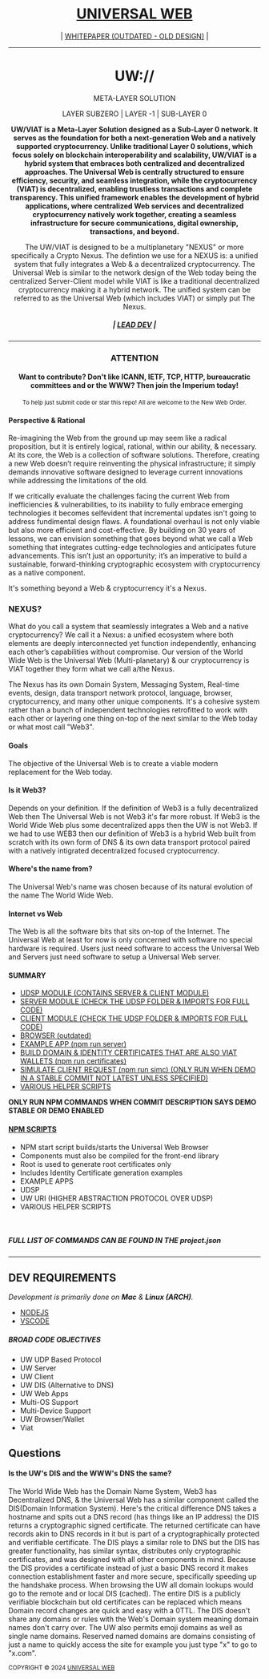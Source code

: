 <h1 align="center">
    <a href="uw://universalweb.io">UNIVERSAL WEB</a>
</h1>
<p align="center">
| <a href="https://github.com/universalweb/Whitepaper">WHITEPAPER (OUTDATED - OLD DESIGN)</a> |
</p>
<hr />
<h1 align="center">UW://</h1>
<p align="center">
    META-LAYER SOLUTION
</p>
<p align="center">
    LAYER SUBZERO | LAYER -1 | SUB-LAYER 0
</p>
<p align="center">
    <b>UW/VIAT is a Meta-Layer Solution designed as a Sub-Layer 0 network. It serves as the foundation for both a next-generation Web and a natively supported cryptocurrency. Unlike traditional Layer 0 solutions, which focus solely on blockchain interoperability and scalability, UW/VIAT is a hybrid system that embraces both centralized and decentralized approaches. The Universal Web is centrally structured to ensure efficiency, security, and seamless integration, while the cryptocurrency (VIAT) is decentralized, enabling trustless transactions and complete transparency. This unified framework enables the development of hybrid applications, where centralized Web services and decentralized cryptocurrency natively work together, creating a seamless infrastructure for secure communications, digital ownership, transactions, and beyond.</b>
</p>
<p align="center">
The UW/VIAT is designed to be a multiplanetary "NEXUS" or more specifically a Crypto Nexus. The defintion we use for a NEXUS is: a unified system that fully integrates a Web & a decentralized cryptocurrency. The Universal Web is similar to the network design of the Web today being the centralized Server-Client model while VIAT is like a traditional decentralized cryptocurrency making it a hybrid network. The unified system can be referred to as the Universal Web (which includes VIAT) or simply put The Nexus.
</p>

<h5 align="center">| <a href="https://x.com/tommarchi">LEAD DEV</a> |</h5>
<hr />

<h3 align="center">ATTENTION</h3>
<h4 align="center">Want to contribute? Don't like ICANN, IETF, TCP, HTTP, bureaucratic committees and or the WWW? Then join the Imperium today!</h4>

<p align="center">
    <small>To help just submit code or star this repo! All are welcome to the New Web Order.</small>
</p>

<h4>Perspective & Rational</h4>
<p>Re-imagining the Web from the ground up may seem like a radical proposition, but it is entirely logical, rational, within our ability, & necessary. At its core, the Web is a collection of software solutions. Therefore, creating a new Web doesn’t require reinventing the physical infrastructure; it simply demands innovative software designed to leverage current innovations while addressing the limitations of the old.</p>

<p>If we critically evaluate the challenges facing the current Web from inefficiencies & vulnerabilities, to its inability to fully embrace emerging technologies it becomes selfevident that incremental updates isn't going to address fundimental design flaws. A foundational overhaul is not only viable but also more efficient and cost-effective. By building on 30 years of lessons, we can envision something that goes beyond what we call a Web something that integrates cutting-edge technologies and anticipates future advancements. This isn’t just an opportunity; it’s an imperative to build a sustainable, forward-thinking cryptographic ecosystem with cryptocurrency as a native component.</p>

<p>It's something beyond a Web & cryptocurrency it's a Nexus.</p>

<h3>NEXUS?</h3>
<p>What do you call a system that seamlessly integrates a Web and a native cryptocurrency? We call it a Nexus: a unified ecosystem where both elements are deeply interconnected yet function independently, enhancing each other’s capabilities without compromise. Our version of the World Wide Web is the Universal Web (Multi-planetary) & our cryptocurrency is VIAT together they form what we call a/the Nexus.</p>

<p>The Nexus has its own Domain System, Messaging System, Real-time events, design, data transport network protocol, language, browser, cryptocurrency, and many other unique components. It's a cohesive system rather than a bunch of independent technologies retrofitted to work with each other or layering one thing on-top of the next similar to the Web today or what most call "Web3".</p>

<h4>Goals</h4>
<p>The objective of the Universal Web is to create a viable modern replacement for the Web today.</p>

<h4>Is it Web3?</h4>
<p>Depends on your definition. If the definition of Web3 is a fully decentralized Web then The Universal Web is not Web3 it's far more robust. If Web3 is the World Wide Web plus some decentralized apps then the UW is not Web3. If we had to use WEB3 then our definition of Web3 is a hybrid Web built from scratch with its own form of DNS & its own data transport protocol paired with a natively intigrated decentralized focused cryptocurrency.</p>

<h4>Where's the name from?</h4>
<p>The Universal Web's name was chosen because of its natural evolution of the name The World Wide Web.</p>

<h4>Internet vs Web</h4>
<p>The Web is all the software bits that sits on-top of the Internet. The Universal Web at least for now is only concerned with software no special hardware is required. Users just need software to access the Universal Web and Servers just need software to setup a Universal Web server.</p>

<h4>SUMMARY</h4>
<ul>
    <li><a href="https://github.com/universalweb/Network/tree/master/udsp/server">UDSP MODULE (CONTAINS SERVER & CLIENT MODULE)</a></li>
    <li><a href="https://github.com/universalweb/Network/tree/master/udsp/server">SERVER MODULE (CHECK THE UDSP FOLDER & IMPORTS FOR FULL CODE)</a></li>
    <li><a href="https://github.com/universalweb/Network/tree/master/udsp/client">CLIENT MODULE (CHECK THE UDSP FOLDER & IMPORTS FOR FULL CODE)</a></li>
    <li><a href="https://github.com/universalweb/Network/tree/master/browser">BROWSER (outdated)</a></li>
    <li><a href="https://github.com/universalweb/Network/tree/master/serverApp">EXAMPLE APP (npm run server)</a></li>
    <li><a href="https://github.com/universalweb/Network/tree/master/scripts/certificates.js">BUILD DOMAIN & IDENTITY CERTIFICATES THAT ARE ALSO VIAT WALLETS (npm run certificates)</a></li>
    <li><a href="https://github.com/universalweb/Network/tree/master/scripts/simulateClient.js">SIMULATE CLIENT REQUEST (npm run simc) (ONLY RUN WHEN DEMO IN A STABLE COMMIT NOT LATEST UNLESS SPECIFIED)</a></li>
    <li><a href="https://github.com/universalweb/Network/tree/master/scripts">VARIOUS HELPER SCRIPTS</a></li>
</ul>
<b>ONLY RUN NPM COMMANDS WHEN COMMIT DESCRIPTION SAYS DEMO STABLE OR DEMO ENABLED</b>
<br />

<h4><a href="https://github.com/universalweb/Network/blob/master/package.json">NPM SCRIPTS</a></h4>

<ul>
    <li>NPM start script builds/starts the Universal Web Browser</li>
    <li>Components must also be compiled for the front-end library</li>
    <li>Root is used to generate root certificates only</li>
    <li>Includes Identity Certificate generation examples</li>
    <li>EXAMPLE APPS</li>
    <li>UDSP</li>
    <li>UW URI (HIGHER ABSTRACTION PROTOCOL OVER UDSP)</li>
    <li>VARIOUS HELPER SCRIPTS</li>
</ul>

<br />

<h5>FULL LIST OF COMMANDS CAN BE FOUND IN THE project.json</h5>

<hr />

<h2>DEV REQUIREMENTS</h2>

<p>
    <i>Development is primarily done on <b>Mac</b> & <b>Linux (ARCH)</b>.</i>
</p>

<ul>
    <li><a href="https://nodejs.org/en/">NODEJS</a></li>
    <li><a href="https://code.visualstudio.com/">VSCODE</a></li>
</ul>

<h5>BROAD CODE OBJECTIVES</h5>
<ul>
    <li>UW UDP Based Protocol</li>
    <li>UW Server</li>
    <li>UW Client</li>
    <li>UW DIS (Alternative to DNS)</li>
    <li>UW Web Apps</li>
    <li>Multi-OS Support</li>
    <li>Multi-Device Support</li>
    <li>UW Browser/Wallet</li>
    <li>Viat</li>
</ul>

<h2>Questions</h2>

<h4>Is the UW's DIS and the WWW's DNS the same?</h4>
<p>The World Wide Web has the Domain Name System, Web3 has Decentralized DNS, & the Universal Web has a similar component called the DIS(Domain Information System). Here's the critical difference DNS takes a hostname and spits out a DNS record (has things like an IP address) the DIS returns a cryptographic signed certificate. The returned certificate can have records akin to DNS records in it but is part of a cryptographically protected and verifiable certificate. The DIS plays a similar role to DNS but the DIS has greater functionality, has similar syntax, distributes only cryptographic certificates, and was designed with all other components in mind. Because the DIS provides a certificate instead of just a basic DNS record it makes connection establishment faster and more secure, specifically speeding up the handshake process. When browsing the UW all domain lookups would go to the remote and or local DIS (cached). The entire DIS is a publicly verifiable blockchain but old certificates can be replaced which means Domain record changes are quick and easy with a 0TTL. The DIS doesn't share any domains or rules with the Web's Domain system meaning domain names don't carry over. The UW also permits emoji domains as well as single name domains. Reserved named domains are domains consisting of just a name to quickly access the site for example you just type "x" to go to "x.com".</p>

<small>COPYRIGHT © 2024 <a href="https://universalweb.io">UNIVERSAL WEB</a></small>
